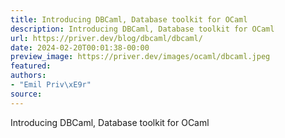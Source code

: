 ```yaml
---
title: Introducing DBCaml, Database toolkit for OCaml
description: Introducing DBCaml, Database toolkit for OCaml
url: https://priver.dev/blog/dbcaml/dbcaml/
date: 2024-02-20T00:01:38-00:00
preview_image: https://priver.dev/images/ocaml/dbcaml.jpeg
featured:
authors:
- "Emil Priv\xE9r"
source:
---
```


Introducing DBCaml, Database toolkit for OCaml
